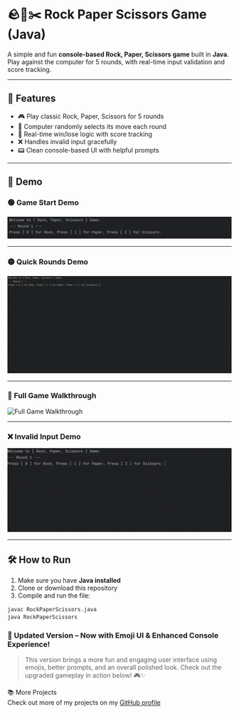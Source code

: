 # 🪨📄✂️ Rock Paper Scissors Game (Java)
A simple and fun **console-based Rock, Paper, Scissors game** built in **Java**.  
Play against the computer for 5 rounds, with real-time input validation and score tracking.

---

## 🧩 Features

- 🎮 Play classic Rock, Paper, Scissors for 5 rounds
- 🤖 Computer randomly selects its move each round
- 🧠 Real-time win/lose logic with score tracking
- ❌ Handles invalid input gracefully
- 📟 Clean console-based UI with helpful prompts

---

## 🎥 Demo

### 🟢 Game Start Demo
![Game Start Demo](gifs/Start-Here.gif)

---

### 🟡 Quick Rounds Demo  
![Quick Rounds Demo](gifs/Quick-Round.gif)

---

### 🔵 Full Game Walkthrough  
![Full Game Walkthrough](gifs/Walkthrough.gif)

---

### ❌ Invalid Input Demo  

![Invalid Input Demo](gifs/Invalid-Input.gif)

---

## 🛠️ How to Run

1. Make sure you have **Java installed**  
2. Clone or download this repository  
3. Compile and run the file:

```bash
javac RockPaperScissors.java
java RockPaperScissors
```



### 🎨 Updated Version – Now with Emoji UI & Enhanced Console Experience!

> This version brings a more fun and engaging user interface using emojis, better prompts, and an overall polished look. Check out the upgraded gameplay in action below! 🎮✨




📚 More Projects <br>
Check out more of my projects on my [GitHub profile](https://github.com/Saswat-King)

